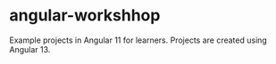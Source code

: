 # angular-workshhop
Example projects in Angular 11 for learners. Projects are created using Angular 13.
